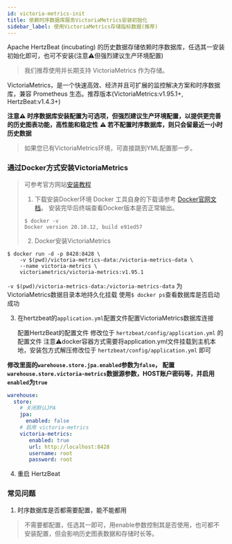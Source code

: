 ```yaml
---
id: victoria-metrics-init  
title: 依赖时序数据库服务VictoriaMetrics安装初始化        
sidebar_label: 使用VictoriaMetrics存储指标数据(推荐)
---
```


Apache HertzBeat (incubating) 的历史数据存储依赖时序数据库，任选其一安装初始化即可，也可不安装(注意⚠️但强烈建议生产环境配置)

> 我们推荐使用并长期支持 VictoriaMetrics 作为存储。

VictoriaMetrics，是一个快速高效、经济并且可扩展的监控解决方案和时序数据库，兼容 Prometheus 生态。推荐版本(VictoriaMetrics:v1.95.1+, HertzBeat:v1.4.3+)

**注意⚠️ 时序数据库安装配置为可选项，但强烈建议生产环境配置，以提供更完善的历史图表功能，高性能和稳定性**
**⚠️ 若不配置时序数据库，则只会留最近一小时历史数据**

> 如果您已有VictoriaMetrics环境，可直接跳到YML配置那一步。

### 通过Docker方式安装VictoriaMetrics

> 可参考官方网站[安装教程](https://docs.victoriametrics.com/Quick-Start.html#how-to-install)  
>
> 1. 下载安装Docker环境
> Docker 工具自身的下载请参考 [Docker官网文档](https://docs.docker.com/get-docker/)。
> 安装完毕后终端查看Docker版本是否正常输出。
>
> ```
> $ docker -v
> Docker version 20.10.12, build e91ed57
> ```
>
> 2. Docker安装VictoriaMetrics

```shell
$ docker run -d -p 8428:8428 \
    -v $(pwd)/victoria-metrics-data:/victoria-metrics-data \
    --name victoria-metrics \
    victoriametrics/victoria-metrics:v1.95.1
```

`-v $(pwd)/victoria-metrics-data:/victoria-metrics-data` 为VictoriaMetrics数据目录本地持久化挂载
使用```$ docker ps```查看数据库是否启动成功

3. 在hertzbeat的`application.yml`配置文件配置VictoriaMetrics数据库连接

   配置HertzBeat的配置文件
   修改位于 `hertzbeat/config/application.yml` 的配置文件
   注意⚠️docker容器方式需要将application.yml文件挂载到主机本地，安装包方式解压修改位于 `hertzbeat/config/application.yml` 即可

**修改里面的`warehouse.store.jpa.enabled`参数为`false`， 配置`warehouse.store.victoria-metrics`数据源参数，HOST账户密码等，并启用`enabled`为`true`**

```yaml
warehouse:
  store:
    # 关闭默认JPA
    jpa:
      enabled: false
    # 启用 victoria-metrics
    victoria-metrics:
       enabled: true
       url: http://localhost:8428
       username: root
       password: root
```

4. 重启 HertzBeat

### 常见问题

1. 时序数据库是否都需要配置，能不能都用

> 不需要都配置，任选其一即可，用enable参数控制其是否使用，也可都不安装配置，但会影响历史图表数据和存储时长等。
